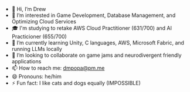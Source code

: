 - 👋 Hi, I’m Drew
- 👀 I’m interested in Game Development, Database Management, and Optimizing Cloud Services
- 🎓 I'm studying to retake AWS Cloud Practitioner (631/700) and AI Practicioner (655/700) 
- 🌱 I’m currently learning Unity, C languages, AWS, Microsoft Fabric, and running LLMs locally
- 💞️ I’m looking to collaborate on game jams and neurodivergent friendly applications
- 📫 How to reach me: dmpopa@pm.me
- 😄 Pronouns: he/him
- ⚡ Fun fact:  I like cats and dogs equally (IMPOSSIBLE)

<!---
drewmpopa/drewmpopa is a ✨ special ✨ repository because its `README.md` (this file) appears on your GitHub profile.
You can click the Preview link to take a look at your changes.
--->
